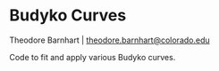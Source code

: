 # Budyko Curves

Theodore Barnhart | theodore.barnhart@colorado.edu

Code to fit and apply various Budyko curves.
